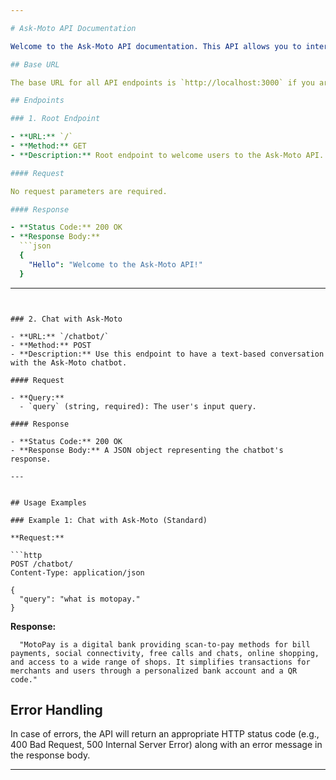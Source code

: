 ```yaml
---

# Ask-Moto API Documentation

Welcome to the Ask-Moto API documentation. This API allows you to interact with the Ask-Moto chatbot using two different endpoints: `/chatbot/` for standard interactions and `/chat_stream/` for streaming responses.

## Base URL

The base URL for all API endpoints is `http://localhost:3000` if you are running the API locally. If deployed to a server, replace `localhost` with the appropriate domain or IP address.

## Endpoints

### 1. Root Endpoint

- **URL:** `/`
- **Method:** GET
- **Description:** Root endpoint to welcome users to the Ask-Moto API.

#### Request

No request parameters are required.

#### Response

- **Status Code:** 200 OK
- **Response Body:**
  ```json
  {
    "Hello": "Welcome to the Ask-Moto API!"
  }
  ```

---
```


### 2. Chat with Ask-Moto

- **URL:** `/chatbot/`
- **Method:** POST
- **Description:** Use this endpoint to have a text-based conversation with the Ask-Moto chatbot.

#### Request

- **Query:**
  - `query` (string, required): The user's input query.

#### Response

- **Status Code:** 200 OK
- **Response Body:** A JSON object representing the chatbot's response.

---


## Usage Examples

### Example 1: Chat with Ask-Moto (Standard)

**Request:**

```http
POST /chatbot/
Content-Type: application/json

{
  "query": "what is motopay."
}
```

**Response:**

```
  "MotoPay is a digital bank providing scan-to-pay methods for bill payments, social connectivity, free calls and chats, online shopping, and access to a wide range of shops. It simplifies transactions for merchants and users through a personalized bank account and a QR code."

```

## Error Handling

In case of errors, the API will return an appropriate HTTP status code (e.g., 400 Bad Request, 500 Internal Server Error) along with an error message in the response body.

---

<!-- ## Additional Information

- **Maintainer:** Your Name
- **Contact:** Your Email Address
- **GitHub Repository:** [Link to GitHub Repository]
- **API Version:** 1.0

Please note that this documentation provides an overview of the Ask-Moto API endpoints and their usage. Detailed information about the chatbot's capabilities and behavior may be found in the chatbot's documentation.

For any inquiries or assistance, please feel free to contact the API maintainer.

Thank you for using the Ask-Moto API! -->
